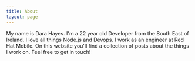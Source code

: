 ```yaml
---
title: About
layout: page
---
```


My name is Dara Hayes. I'm a 22 year old Developer from the South East of Ireland. I love all things Node.js and Devops. I work as an engineer at Red Hat Mobile. On this website you'll find a collection of posts about the things I work on. Feel free to get in touch!
